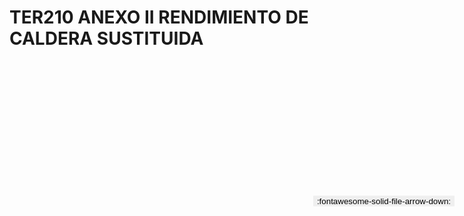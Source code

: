 
# TER210 ANEXO II RENDIMIENTO DE CALDERA SUSTITUIDA

<a href='../TER210 ANEXO II RENDIMIENTO DE CALDERA SUSTITUIDA.pdf' download>
<button class='md-button -primary' 
id='download-btn' style="position: fixed; top: 10%; right: 20px; 
        transform: translateY(-50%); z-index: 1000;  border: none; ">
:fontawesome-solid-file-arrow-down: 
</button>
</a>

<div 
    id='../TER210 ANEXO II RENDIMIENTO DE CALDERA SUSTITUIDA.pdf' 
    data-pdf-url='../TER210 ANEXO II RENDIMIENTO DE CALDERA SUSTITUIDA.pdf'
    style=' width: 100%; height: auto;overflow: auto;'>
</div>

